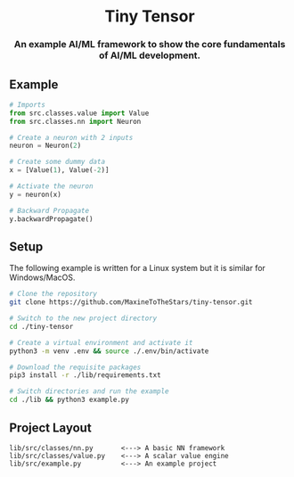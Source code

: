 <!-- Header -->
<h1 align="center">Tiny Tensor</h1>

<!-- Description -->
<h3 align="center">An example AI/ML framework to show the core fundamentals of AI/ML development.</h3>

## Example
```py
# Imports
from src.classes.value import Value
from src.classes.nn import Neuron

# Create a neuron with 2 inputs
neuron = Neuron(2)

# Create some dummy data
x = [Value(1), Value(-2)]

# Activate the neuron
y = neuron(x)

# Backward Propagate
y.backwardPropagate()
```

## Setup
The following example is written for a Linux system but it is similar for Windows/MacOS.
```bash
# Clone the repository
git clone https://github.com/MaxineToTheStars/tiny-tensor.git

# Switch to the new project directory
cd ./tiny-tensor

# Create a virtual environment and activate it
python3 -m venv .env && source ./.env/bin/activate

# Download the requisite packages
pip3 install -r ./lib/requirements.txt

# Switch directories and run the example
cd ./lib && python3 example.py
```

## Project Layout
```
lib/src/classes/nn.py       <---> A basic NN framework
lib/src/classes/value.py    <---> A scalar value engine
lib/src/example.py          <---> An example project
```
